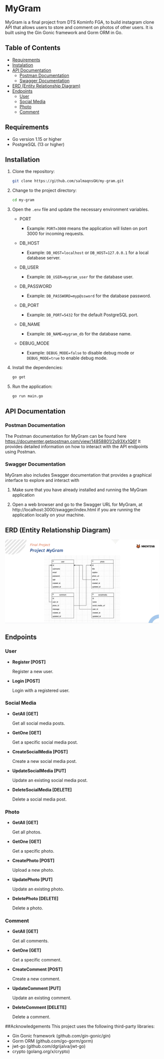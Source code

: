 # MyGram

MyGram is a final project from DTS Kominfo FGA, to build instagram clone API that allows users to store and comment on photos of other users. It is built using the Gin Gonic framework and Gorm ORM in Go.

## Table of Contents

- [Requirements](#requirements)
- [Instalation](#instalation)
- [API Documentation](#api-documentation)
  - [Postman Documentation](#postman-documentation)
  - [Swagger Documentation](#swagger-documentation)
- [ERD (Entity Relationship Diagram)](#erd-entity-relationship-diagram)
- [Endpoints](#endpoints)
  - [User](#user)
  - [Social Media](#social-media)
  - [Photo](#photo)
  - [Comment](#comment)

## Requirements

- Go version 1.15 or higher
- PostgreSQL (13 or higher)


## Installation

1. Clone the repository:

   ```bash
   git clone https://github.com/salmaqnsGH/my-gram.git
   ```

2. Change to the project directory:
    ```bash
    cd my-gram
    ```
3. Open the `.env` file and update the necessary environment variables.
    * PORT
      - Example: `PORT=3000` means the application will listen on port 3000 for incoming requests.

    * DB_HOST
      - Example: `DB_HOST=localhost` or `DB_HOST=127.0.0.1` for a local database server.

    * DB_USER
      - Example: `DB_USER=mygram_user` for the database user.

    * DB_PASSWORD
      - Example: `DB_PASSWORD=myp@ssword` for the database password.

    * DB_PORT
      - Example: `DB_PORT=5432` for the default PostgreSQL port.

    * DB_NAME
      - Example: `DB_NAME=mygram_db` for the database name.

    * DEBUG_MODE
      - Example: `DEBUG_MODE=false` to disable debug mode or `DEBUG_MODE=true` to enable debug mode.

4. Install the dependencies:
    ```bash
    go get
    ```

5. Run the application:
    ```bash
    go run main.go
    ```
## API Documentation
### Postman Documentation

The Postman documentation for MyGram can be found here https://documenter.getpostman.com/view/14858801/2s93Xx1Q6f
 It provides detailed information on how to interact with the API endpoints using Postman.

### Swagger Documentation
MyGram also includes Swagger documentation that provides a graphical interface to explore and interact with
1. Make sure that you have already installed and running the MyGram application

2. Open a web browser and go to the Swagger URL for MyGram, at http://localhost:3000/swagger/index.html if you are running the application locally on your machine.

## ERD (Entity Relationship Diagram)

![ERD](./docs/erd.png)

## Endpoints

### User

- **Register [POST]**

  Register a new user.

- **Login [POST]**

  Login with a registered user.

### Social Media

- **GetAll [GET]**

  Get all social media posts.

- **GetOne [GET]**

  Get a specific social media post.

- **CreateSocialMedia [POST]**

  Create a new social media post.

- **UpdateSocialMedia [PUT]**

  Update an existing social media post.

- **DeleteSocialMedia [DELETE]**

  Delete a social media post.

### Photo

- **GetAll [GET]**

  Get all photos.

- **GetOne [GET]**

  Get a specific photo.

- **CreatePhoto [POST]**

  Upload a new photo.

- **UpdatePhoto [PUT]**

  Update an existing photo.

- **DeletePhoto [DELETE]**

  Delete a photo.

### Comment

- **GetAll [GET]**

  Get all comments.

- **GetOne [GET]**

  Get a specific comment.

- **CreateComment [POST]**

  Create a new comment.

- **UpdateComment [PUT]**

  Update an existing comment.

- **DeleteComment [DELETE]**

  Delete a comment.




##Acknowledgements
This project uses the following third-party libraries:

* Gin Gonic framework (github.com/gin-gonic/gin)
* Gorm ORM (github.com/go-gorm/gorm)
* jwt-go (github.com/dgrijalva/jwt-go)
* crypto (golang.org/x/crypto)

